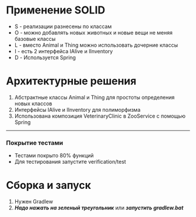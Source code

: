 # Применение SOLID

- S - реализации разнесены по классам
- O - можно добавлять новых животных и новые вещи не меняя базовые классы
- L - вместо Animal и Thing можно использовать дочерние классы
- I - есть 2 интерфейса IAlive и IInventory
- D - Используется Spring

# Архитектурные решения

1. Абстрактные классы Animal и Thing для простоты определения новых классов
2. Интерфейсы IAlive и IInventory для полиморфизма
3. Использована композиция VeterinaryClinic в ZooService с помощью Spring

--------------------------

### Покрытие тестами
- Тестами покрыто 80% функций
- Для тестирования запустите verification/test

# Сборка и запуск
1. Нужен Gradlew
2. ***Надо нажать на зеленый треугольник*** или ***запустить gradlew.bat***